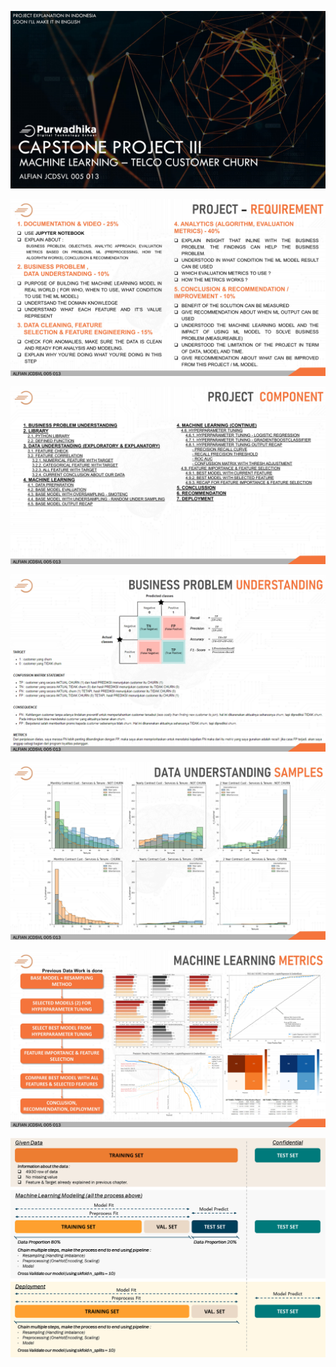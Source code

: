![](readme_folder/readme_1.JPG)

![](readme_folder/readme_2.JPG)

![](readme_folder/readme_3.JPG)

![](readme_folder/readme_4.JPG)

![](readme_folder/readme_5.JPG)

![](readme_folder/readme_6.JPG)

![](readme_folder/readme_7.png)
